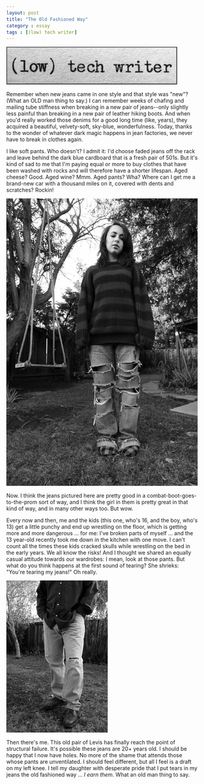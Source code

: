 ```yaml
---
layout: post
title: "The Old Fashioned Way"
category : essay
tags : [(low) tech writer]
---
```

[![low tech writer](/assets/ltw/header14.jpg)](http://lowtechwriter.com)

Remember when new jeans came in one style and that style was "new"? (What an OLD man thing to say.) I can remember weeks of chafing and mailing tube stiffness when breaking in a new pair of jeans--only slightly less painful than breaking in a new pair of leather hiking boots. And when you'd really worked those denims for a good long time (like, years), they acquired a beautiful, velvety-soft, sky-blue, wonderfulness. Today, thanks to the wonder of whatever dark magic happens in jean factories, we never have to break in clothes again. 

I like soft pants. Who doesn't? I admit it: I'd choose faded jeans off the rack and leave behind the dark blue cardboard that is a fresh pair of 501s. But it's kind of sad to me that I'm paying equal or more to buy clothes that have been washed with rocks and will therefore have a shorter lifespan. Aged cheese? Good. Aged wine? Mmm. Aged pants? Wha? Where can I get me a brand-new car with a thousand miles on it, covered with dents and scratches? Rockin!

![The New Fashioned Way](/assets/ltw/newfashionedway.jpg)

Now. I think the jeans pictured here are pretty good in a combat-boot-goes-to-the-prom sort of way, and I think the girl in them is pretty great in that kind of way, and in many other ways too. But wow. 

Every now and then, me and the kids (this one, who's 16, and the boy, who's 13) get a little punchy and end up wrestling on the floor, which is getting more and more dangerous ... for me: I've broken parts of myself ... and the 13 year-old recently took me down in the kitchen with one move. I can't count all the times these kids cracked skulls while wrestling on the bed in the early years. We all know the risks! And I thought we shared an equally casual attitude towards our wardrobes: I mean, look at those pants. But what do you think happens at the first sound of tearing? She shrieks: "You're tearing my jeans!" Oh really.

![The Old Fashioned Way](/assets/ltw/oldfashionedway.jpg)

Then there's me. This old pair of Levis has finally reach the point of structural failure. It's possible these jeans are 20+ years old. I should be happy that I now have holes. No more of the shame that attends those whose pants are unventilated. I should feel different, but all I feel is a draft on my left knee. I tell my daughter with desperate pride that I put tears in my jeans the old fashioned way ... *I earn them*. What an old man thing to say.

